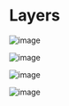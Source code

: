 # Layers
![image](https://github.com/BenGH28/qmk-keymaps/assets/45215137/77b9f109-90f8-44b0-a52d-8eb6ecbd4f11)

![image](https://github.com/BenGH28/qmk-keymaps/assets/45215137/022650bd-5a4a-4f04-b37f-8d16216bd413)

![image](https://github.com/BenGH28/qmk-keymaps/assets/45215137/558df11e-a07f-4a9a-985c-ca70c9645b56)

![image](https://github.com/BenGH28/qmk-keymaps/assets/45215137/040de6aa-ccd2-4622-aa75-64f4d36f4a6a)

